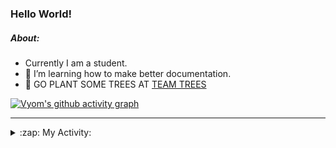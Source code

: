 ### Hello World!

##### About:
- Currently I am a student.
- 🌱 I’m learning how to make better documentation.
- 🌱 GO PLANT SOME TREES AT [TEAM TREES](https://teamtrees.org/)

[![Vyom's github activity graph](https://activity-graph.herokuapp.com/graph?username=Vyvy-vi)](https://github.com/ashutosh00710/github-readme-activity-graph)

---
<details>
  <summary>:zap: My Activity:</summary>
  
<!--START_SECTION:waka-->
![Code Time](http://img.shields.io/badge/Code%20Time-834%20hrs%2025%20mins-blue)

**I'm a Night 🦉** 

```text
🌞 Morning    77 commits     ██░░░░░░░░░░░░░░░░░░░░░░░   8.0% 
🌆 Daytime    279 commits    ███████░░░░░░░░░░░░░░░░░░   28.97% 
🌃 Evening    311 commits    ████████░░░░░░░░░░░░░░░░░   32.29% 
🌙 Night      296 commits    ███████░░░░░░░░░░░░░░░░░░   30.74%

```
📅 **I'm Most Productive on Sunday** 

```text
Monday       108 commits    ██░░░░░░░░░░░░░░░░░░░░░░░   11.21% 
Tuesday      139 commits    ███░░░░░░░░░░░░░░░░░░░░░░   14.43% 
Wednesday    167 commits    ████░░░░░░░░░░░░░░░░░░░░░   17.34% 
Thursday     131 commits    ███░░░░░░░░░░░░░░░░░░░░░░   13.6% 
Friday       120 commits    ███░░░░░░░░░░░░░░░░░░░░░░   12.46% 
Saturday     100 commits    ██░░░░░░░░░░░░░░░░░░░░░░░   10.38% 
Sunday       198 commits    █████░░░░░░░░░░░░░░░░░░░░   20.56%

```


📊 **This Week I Spent My Time On** 

```text
🔥 Editors: 
No Activity Tracked This Week

🐱‍💻 Projects: 
No Activity Tracked This Week

```


 Last Updated on 19/07/2022 15:04:44 UTC
<!--END_SECTION:waka-->
</details>
